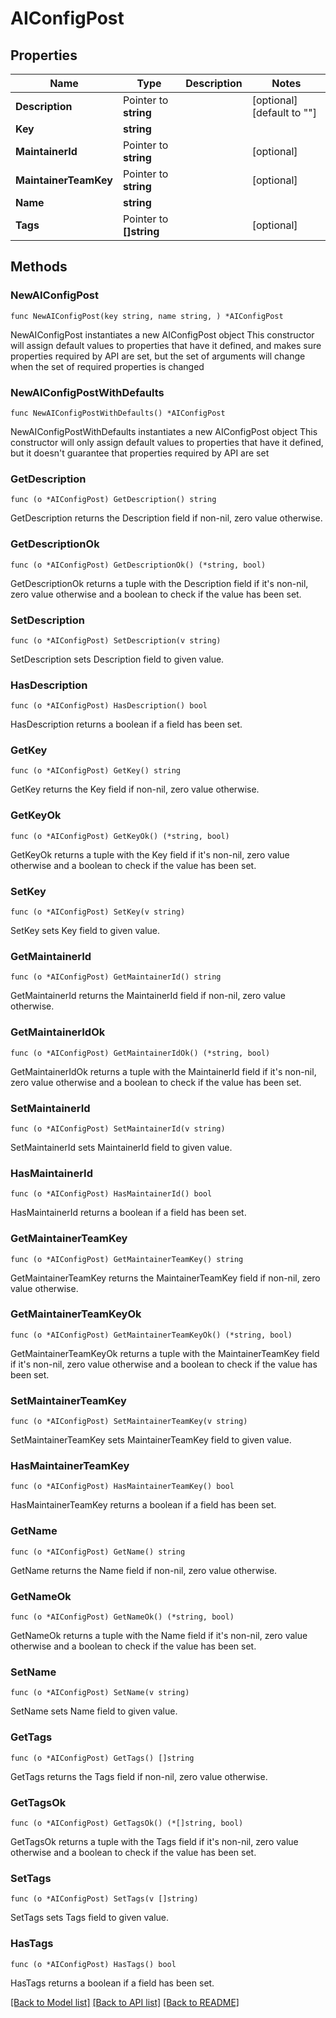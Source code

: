 # AIConfigPost

## Properties

Name | Type | Description | Notes
------------ | ------------- | ------------- | -------------
**Description** | Pointer to **string** |  | [optional] [default to ""]
**Key** | **string** |  | 
**MaintainerId** | Pointer to **string** |  | [optional] 
**MaintainerTeamKey** | Pointer to **string** |  | [optional] 
**Name** | **string** |  | 
**Tags** | Pointer to **[]string** |  | [optional] 

## Methods

### NewAIConfigPost

`func NewAIConfigPost(key string, name string, ) *AIConfigPost`

NewAIConfigPost instantiates a new AIConfigPost object
This constructor will assign default values to properties that have it defined,
and makes sure properties required by API are set, but the set of arguments
will change when the set of required properties is changed

### NewAIConfigPostWithDefaults

`func NewAIConfigPostWithDefaults() *AIConfigPost`

NewAIConfigPostWithDefaults instantiates a new AIConfigPost object
This constructor will only assign default values to properties that have it defined,
but it doesn't guarantee that properties required by API are set

### GetDescription

`func (o *AIConfigPost) GetDescription() string`

GetDescription returns the Description field if non-nil, zero value otherwise.

### GetDescriptionOk

`func (o *AIConfigPost) GetDescriptionOk() (*string, bool)`

GetDescriptionOk returns a tuple with the Description field if it's non-nil, zero value otherwise
and a boolean to check if the value has been set.

### SetDescription

`func (o *AIConfigPost) SetDescription(v string)`

SetDescription sets Description field to given value.

### HasDescription

`func (o *AIConfigPost) HasDescription() bool`

HasDescription returns a boolean if a field has been set.

### GetKey

`func (o *AIConfigPost) GetKey() string`

GetKey returns the Key field if non-nil, zero value otherwise.

### GetKeyOk

`func (o *AIConfigPost) GetKeyOk() (*string, bool)`

GetKeyOk returns a tuple with the Key field if it's non-nil, zero value otherwise
and a boolean to check if the value has been set.

### SetKey

`func (o *AIConfigPost) SetKey(v string)`

SetKey sets Key field to given value.


### GetMaintainerId

`func (o *AIConfigPost) GetMaintainerId() string`

GetMaintainerId returns the MaintainerId field if non-nil, zero value otherwise.

### GetMaintainerIdOk

`func (o *AIConfigPost) GetMaintainerIdOk() (*string, bool)`

GetMaintainerIdOk returns a tuple with the MaintainerId field if it's non-nil, zero value otherwise
and a boolean to check if the value has been set.

### SetMaintainerId

`func (o *AIConfigPost) SetMaintainerId(v string)`

SetMaintainerId sets MaintainerId field to given value.

### HasMaintainerId

`func (o *AIConfigPost) HasMaintainerId() bool`

HasMaintainerId returns a boolean if a field has been set.

### GetMaintainerTeamKey

`func (o *AIConfigPost) GetMaintainerTeamKey() string`

GetMaintainerTeamKey returns the MaintainerTeamKey field if non-nil, zero value otherwise.

### GetMaintainerTeamKeyOk

`func (o *AIConfigPost) GetMaintainerTeamKeyOk() (*string, bool)`

GetMaintainerTeamKeyOk returns a tuple with the MaintainerTeamKey field if it's non-nil, zero value otherwise
and a boolean to check if the value has been set.

### SetMaintainerTeamKey

`func (o *AIConfigPost) SetMaintainerTeamKey(v string)`

SetMaintainerTeamKey sets MaintainerTeamKey field to given value.

### HasMaintainerTeamKey

`func (o *AIConfigPost) HasMaintainerTeamKey() bool`

HasMaintainerTeamKey returns a boolean if a field has been set.

### GetName

`func (o *AIConfigPost) GetName() string`

GetName returns the Name field if non-nil, zero value otherwise.

### GetNameOk

`func (o *AIConfigPost) GetNameOk() (*string, bool)`

GetNameOk returns a tuple with the Name field if it's non-nil, zero value otherwise
and a boolean to check if the value has been set.

### SetName

`func (o *AIConfigPost) SetName(v string)`

SetName sets Name field to given value.


### GetTags

`func (o *AIConfigPost) GetTags() []string`

GetTags returns the Tags field if non-nil, zero value otherwise.

### GetTagsOk

`func (o *AIConfigPost) GetTagsOk() (*[]string, bool)`

GetTagsOk returns a tuple with the Tags field if it's non-nil, zero value otherwise
and a boolean to check if the value has been set.

### SetTags

`func (o *AIConfigPost) SetTags(v []string)`

SetTags sets Tags field to given value.

### HasTags

`func (o *AIConfigPost) HasTags() bool`

HasTags returns a boolean if a field has been set.


[[Back to Model list]](../README.md#documentation-for-models) [[Back to API list]](../README.md#documentation-for-api-endpoints) [[Back to README]](../README.md)


